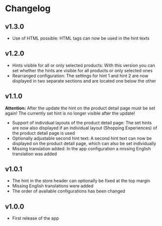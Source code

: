 # Changelog
## v1.3.0
* Use of HTML possible: HTML tags can now be used in the hint texts
## v1.2.0
* Hints visible for all or only selected products: With this version you can set whether the hints are visible for all products or only selected ones
* Rearranged configuration: The settings for hint 1 and hint 2 are now displayed in two separate sections and are located one below the other
## v1.1.0
**Attention:** After the update the hint on the product detail page must be set again! The currently set hint is no longer visible after the update!
  
* Support of individual layouts of the product detail page: The set hints are now also displayed if an individual layout (Shopping Experiences) of the product detail page is used
* Optionally adjustable second hint text: A second hint text can now be displayed on the product detail page, which can also be set individually
* Missing translation added: In the app configuration a missing English translation was added
## v1.0.1
* The hint in the store header can optionally be fixed at the top margin
* Missing English translations were added
* The order of available configurations has been changed
## v1.0.0
* First release of the app